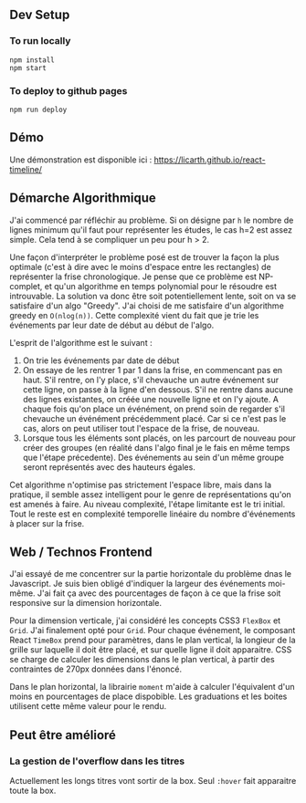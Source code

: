 
## Dev Setup

### To run locally

```
npm install
npm start
```

### To deploy to github pages 

```
npm run deploy
```

## Démo

Une démonstration est disponible ici : https://licarth.github.io/react-timeline/

## Démarche Algorithmique
J'ai commencé par réfléchir au problème. Si on désigne par `h` le nombre de lignes minimum qu'il faut pour représenter les études, le cas h=2 est assez simple. Cela tend à se compliquer un peu pour h > 2.

Une façon d'interpréter le problème posé est de trouver la façon la plus optimale (c'est à dire avec le moins d'espace entre les rectangles) de représenter la frise chronologique. Je pense que ce problème est NP-complet, et qu'un algorithme en temps polynomial pour le résoudre est introuvable. La solution va donc être soit potentiellement lente, soit on va se satisfaire d'un algo "Greedy". J'ai choisi de me satisfaire d'un algorithme greedy en `O(nlog(n))`. Cette complexité vient du fait que je trie les événements par leur date de début au début de l'algo.

L'esprit de l'algorithme est le suivant :

1. On trie les événements par date de début
1. On essaye de les rentrer 1 par 1 dans la frise, en commencant pas en haut. S'il rentre, on l'y place, s'il chevauche un autre événement sur cette ligne, on passe à la ligne d'en dessous. S'il ne rentre dans aucune des lignes existantes, on créée une nouvelle ligne et on l'y ajoute.
A chaque fois qu'on place un événément, on prend soin de regarder s'il chevauche un événément précédemment placé. Car si ce n'est pas le cas, alors on peut utiliser tout l'espace de la frise, de nouveau.
1. Lorsque tous les éléments sont placés, on les parcourt de nouveau pour créer des groupes (en réalité dans l'algo final je le fais en même temps que l'étape précedente). Des événements au sein d'un même groupe seront représentés avec des hauteurs égales.

Cet algorithme n'optimise pas strictement l'espace libre, mais dans la pratique, il semble assez intelligent pour le genre de représentations qu'on est amenés à faire. Au niveau complexité, l'étape limitante est le tri initial. Tout le reste est en complexité temporelle linéaire du nombre d'événements à placer sur la frise.

## Web / Technos Frontend
J'ai essayé de me concentrer sur la partie horizontale du problème dnas le Javascript. Je suis bien obligé d'indiquer la largeur des événements moi-même. J'ai fait ça avec des pourcentages de façon à ce que la frise soit responsive sur la dimension horizontale.

Pour la dimension verticale, j'ai considéré les concepts CSS3 `FlexBox` et `Grid`. J'ai finalement opté pour `Grid`. Pour chaque événement, le composant React `TimeBox` prend pour paramètres, dans le plan vertical, la longieur de la grille sur laquelle il doit être placé, et sur quelle ligne il doit apparaitre. CSS se charge de calculer les dimensions dans le plan vertical, à partir des contraintes de 270px données dans l'énoncé.

Dans le plan horizontal, la librairie `moment` m'aide à calculer l'équivalent d'un moins en pourcentages de place dispobible. Les graduations et les boites utilisent cette même valeur pour le rendu.

## Peut être amélioré
### La gestion de l'overflow dans les titres
Actuellement les longs titres vont sortir de la box. Seul `:hover` fait apparaitre toute la box.